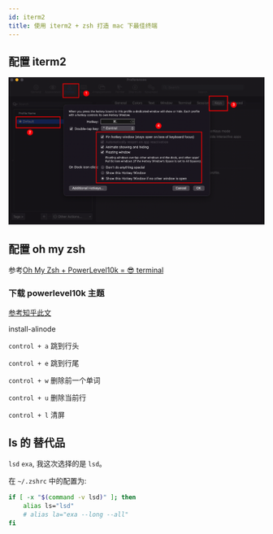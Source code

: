 ```yaml
---
id: iterm2
title: 使用 iterm2 + zsh 打造 mac 下最佳终端
---
```


## 配置 iterm2

![item2-hotkey](./assets/iterm-hotkey.png)

## 配置 oh my zsh

参考[Oh My Zsh + PowerLevel10k = 😎 terminal](https://dev.to/abdfnx/oh-my-zsh-powerlevel10k-cool-terminal-1no0)

### 下载 powerlevel10k 主题

[参考知乎此文](https://zhuanlan.zhihu.com/p/265525597)

install-alinode

`control + a` 跳到行头

`control + e` 跳到行尾

`control + w` 删除前一个单词

`control + u` 删除当前行

`control + l` 清屏

## ls 的 替代品

`lsd` `exa`, 我这次选择的是 `lsd`。

在 `~/.zshrc` 中的配置为:

```sh
if [ -x "$(command -v lsd)" ]; then
    alias ls="lsd"
    # alias la="exa --long --all"
fi
```
